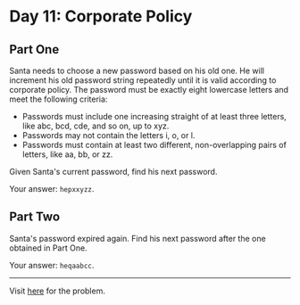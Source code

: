 # Day 11: Corporate Policy

## Part One

Santa needs to choose a new password based on his old one. He will increment his old password string repeatedly until it is valid according to corporate policy. The password must be exactly eight lowercase letters and meet the following criteria:
- Passwords must include one increasing straight of at least three letters, like abc, bcd, cde, and so on, up to xyz.
- Passwords may not contain the letters i, o, or l.
- Passwords must contain at least two different, non-overlapping pairs of letters, like aa, bb, or zz.

Given Santa's current password, find his next password.

Your answer: `hepxxyzz`.

## Part Two

Santa's password expired again. Find his next password after the one obtained in Part One.

Your answer: `heqaabcc`.

**********

Visit [here](https://adventofcode.com/2015/day/11) for the problem.
